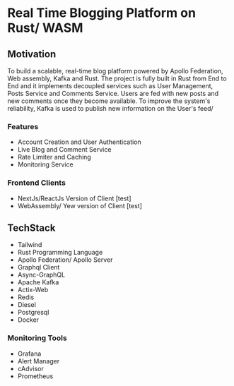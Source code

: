 # Real Time Blogging Platform on Rust/ WASM 

## Motivation 
To build a scalable, real-time blog platform powered by Apollo Federation, Web assembly, Kafka and Rust.
The project is fully built in Rust from End to End and it implements decoupled services such as User Management, Posts Service and Comments Service. 
Users are fed with new posts and new comments once they become available. To improve the system's reliability, Kafka is used 
to publish new information on the User's feed/

### Features
- Account Creation and User Authentication 
- Live Blog and Comment Service
- Rate Limiter and Caching 
- Monitoring Service
### Frontend Clients
- NextJs/ReactJs Version of Client [test]
- WebAssembly/ Yew version of Client [test] 
## TechStack 
- Tailwind
- Rust Programming Language
- Apollo Federation/ Apollo Server  
- Graphql Client
- Async-GraphQL
- Apache Kafka
- Actix-Web
- Redis
- Diesel 
- Postgresql
- Docker
### Monitoring Tools
- Grafana
- Alert Manager 
- cAdvisor 
- Prometheus 





